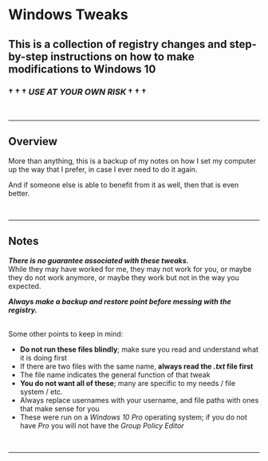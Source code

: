 
# Windows Tweaks


## This is a collection of registry changes and step-by-step instructions on how to make modifications to Windows 10


### † † † _USE AT YOUR OWN RISK_ † † †


 

----


## Overview

More than anything, this is a backup of my notes on how I set my computer up the way that I prefer, in case I ever need to do it again.

And if someone else is able to benefit from it as well, then that is even better.


 

----


## Notes

**_There is no guarantee associated with these tweaks._** 
\
While they may have worked for me, they may not work for you, or maybe they do not work anymore, or maybe they work but not in the way you expected.

**_Always make a backup and restore point before messing with the registry._**

\
Some other points to keep in mind:

- **Do not run these files blindly**; make sure you read and understand what it is doing first
- If there are two files with the same name, **always read the _.txt_ file first**
- The file name indicates the general function of that tweak
- **You do not want all of these**; many are specific to my needs / file system / etc.
- Always replace usernames with your username, and file paths with ones that make sense for you
- These were run on a _Windows 10 Pro_ operating system; if you do not have _Pro_ you will not have the _Group Policy Editor_


 

----
